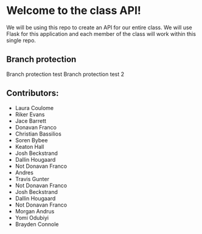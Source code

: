 # Welcome to the class API!

We will be using this repo to create an API for our entire class. We will use Flask for this application and each member of the class will work within this single repo.

## Branch protection

Branch protection test
Branch protection test 2



## Contributors:

* Laura Coulome
* Riker Evans
* Jace Barrett
* Donavan Franco
* Christian Bassilios
* Soren Bybee
* Keaton Hall
* Josh Beckstrand
* Dallin Hougaard
* Not Donavan Franco
* Andres
* Travis Gunter
* Not Donavan Franco
* Josh Beckstrand
* Dallin Hougaard
* Not Donavan Franco
* Morgan Andrus
* Yomi Odubiyi
* Brayden Connole
